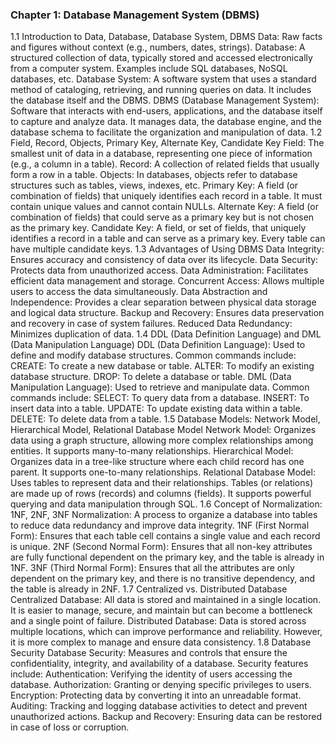 ### Chapter 1: Database Management System (DBMS)
1.1 Introduction to Data, Database, Database System, DBMS
Data: Raw facts and figures without context (e.g., numbers, dates, strings).
Database: A structured collection of data, typically stored and accessed electronically from a computer system. Examples include SQL databases, NoSQL databases, etc.
Database System: A software system that uses a standard method of cataloging, retrieving, and running queries on data. It includes the database itself and the DBMS.
DBMS (Database Management System): Software that interacts with end-users, applications, and the database itself to capture and analyze data. It manages data, the database engine, and the database schema to facilitate the organization and manipulation of data.
1.2 Field, Record, Objects, Primary Key, Alternate Key, Candidate Key
Field: The smallest unit of data in a database, representing one piece of information (e.g., a column in a table).
Record: A collection of related fields that usually form a row in a table.
Objects: In databases, objects refer to database structures such as tables, views, indexes, etc.
Primary Key: A field (or combination of fields) that uniquely identifies each record in a table. It must contain unique values and cannot contain NULLs.
Alternate Key: A field (or combination of fields) that could serve as a primary key but is not chosen as the primary key.
Candidate Key: A field, or set of fields, that uniquely identifies a record in a table and can serve as a primary key. Every table can have multiple candidate keys.
1.3 Advantages of Using DBMS
Data Integrity: Ensures accuracy and consistency of data over its lifecycle.
Data Security: Protects data from unauthorized access.
Data Administration: Facilitates efficient data management and storage.
Concurrent Access: Allows multiple users to access the data simultaneously.
Data Abstraction and Independence: Provides a clear separation between physical data storage and logical data structure.
Backup and Recovery: Ensures data preservation and recovery in case of system failures.
Reduced Data Redundancy: Minimizes duplication of data.
1.4 DDL (Data Definition Language) and DML (Data Manipulation Language)
DDL (Data Definition Language): Used to define and modify database structures. Common commands include:
CREATE: To create a new database or table.
ALTER: To modify an existing database structure.
DROP: To delete a database or table.
DML (Data Manipulation Language): Used to retrieve and manipulate data. Common commands include:
SELECT: To query data from a database.
INSERT: To insert data into a table.
UPDATE: To update existing data within a table.
DELETE: To delete data from a table.
1.5 Database Models: Network Model, Hierarchical Model, Relational Database Model
Network Model: Organizes data using a graph structure, allowing more complex relationships among entities. It supports many-to-many relationships.
Hierarchical Model: Organizes data in a tree-like structure where each child record has one parent. It supports one-to-many relationships.
Relational Database Model: Uses tables to represent data and their relationships. Tables (or relations) are made up of rows (records) and columns (fields). It supports powerful querying and data manipulation through SQL.
1.6 Concept of Normalization: 1NF, 2NF, 3NF
Normalization: A process to organize a database into tables to reduce data redundancy and improve data integrity.
1NF (First Normal Form): Ensures that each table cell contains a single value and each record is unique.
2NF (Second Normal Form): Ensures that all non-key attributes are fully functional dependent on the primary key, and the table is already in 1NF.
3NF (Third Normal Form): Ensures that all the attributes are only dependent on the primary key, and there is no transitive dependency, and the table is already in 2NF.
1.7 Centralized vs. Distributed Database
Centralized Database: All data is stored and maintained in a single location. It is easier to manage, secure, and maintain but can become a bottleneck and a single point of failure.
Distributed Database: Data is stored across multiple locations, which can improve performance and reliability. However, it is more complex to manage and ensure data consistency.
1.8 Database Security
Database Security: Measures and controls that ensure the confidentiality, integrity, and availability of a database. Security features include:
Authentication: Verifying the identity of users accessing the database.
Authorization: Granting or denying specific privileges to users.
Encryption: Protecting data by converting it into an unreadable format.
Auditing: Tracking and logging database activities to detect and prevent unauthorized actions.
Backup and Recovery: Ensuring data can be restored in case of loss or corruption.
